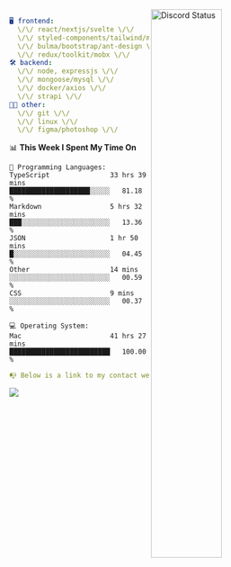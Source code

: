 
<a href="https://discord.com/users/279302975371870218" target="_blank">
    <img width="50%" align="right" alt="Discord Status" src="https://lanyard.cnrad.dev/api/279302975371870218?bg=161B22&borderRadius=5px%205px%200%200&hideTimestamp=true&idleMessage=Just%20chillin%27%20at%20the%20moment&animated=true">
</a>

```yaml
🖥️ frontend: 
  \/\/ react/nextjs/svelte \/\/
  \/\/ styled-components/tailwind/mui/
  \/\/ bulma/bootstrap/ant-design \/\/
  \/\/ redux/toolkit/mobx \/\/
🛠 backend: 
  \/\/ node, expressjs \/\/
  \/\/ mongoose/mysql \/\/
  \/\/ docker/axios \/\/
  \/\/ strapi \/\/
👨‍💻 other: 
  \/\/ git \/\/ 
  \/\/ linux \/\/
  \/\/ figma/photoshop \/\/
```
<!--START_SECTION:waka-->
📊 **This Week I Spent My Time On** 

```text
💬 Programming Languages: 
TypeScript               33 hrs 39 mins      ████████████████████░░░░░   81.18 % 
Markdown                 5 hrs 32 mins       ███░░░░░░░░░░░░░░░░░░░░░░   13.36 % 
JSON                     1 hr 50 mins        █░░░░░░░░░░░░░░░░░░░░░░░░   04.45 % 
Other                    14 mins             ░░░░░░░░░░░░░░░░░░░░░░░░░   00.59 % 
CSS                      9 mins              ░░░░░░░░░░░░░░░░░░░░░░░░░   00.37 % 

💻 Operating System: 
Mac                      41 hrs 27 mins      █████████████████████████   100.00 % 
```


<!--END_SECTION:waka-->
```yaml
📭 Below is a link to my contact website 
```
<a href="https://mxns.xyz" target="_black"> <img src="https://img.shields.io/badge/website-161B22?style=for-the-badge&logo=About.me&logoColor=white"></img> <a/>
